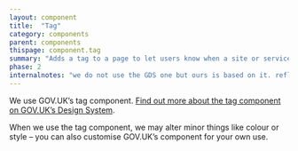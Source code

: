 ```yaml
---
layout: component
title:  "Tag"
category: components
parent: components
thispage: component.tag
summary: "Adds a tag to a page to let users know when a site or service is in alpha or beta."
phase: 2
internalnotes: "we do not use the GDS one but ours is based on it. reflect this in the text?"
---
```


We use GOV.UK’s tag component. [Find out more about the tag component on GOV.UK’s Design System](https://designsystem.gov.scot/components/tag/).

When we use the tag component, we may alter minor things like colour or style – you can also customise GOV.UK’s component for your own use.
